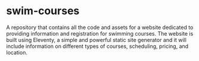 # swim-courses
A repository that contains all the code and assets for a website dedicated to providing information and registration for swimming courses. The website is built using Eleventy, a simple and powerful static site generator and it will include information on different types of courses, scheduling, pricing, and location.

